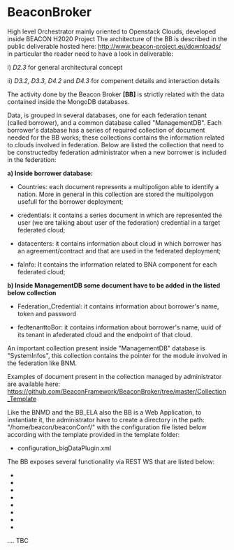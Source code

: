 # BeaconBroker
High level Orchestrator mainly oriented to Openstack Clouds, developed inside BEACON H2020 Project
The architecture of the BB is described in the public deliverable hosted here: http://www.beacon-project.eu/downloads/
in particular the reader need to have a look in deliverable:

 i)        *D2.3* for general architectural concept
 
 ii)       *D3.2, D3.3, D4.2* and *D4.3* for compenent details and interaction details
 
The activity done by the Beacon Broker **[BB]** is strictly related with the data contained inside the MongoDB databases.

Data, is grouped in several databases, one for each federation tenant (called borrower), and a common database called "ManagementDB". 
Each borrower's database has a series of required collection of document needed for the BB works; these collections contains the  information related to clouds involved in federation. Below are listed the collection that need to be constructedby federation administrator when a new borrower is included in the federation:

**a) Inside borrower database:**

* Countries: each document represents a multipoligon able to identify a nation. More in general in this collection are stored the multipolygon usefull for the borrower deployment;

* credentials: it contains a series document in which are represented the user (we are talking about user of the federation) credential in a target federated cloud;

* datacenters: it contains information about cloud in which borrower has an agreement/contract and that are used in the federated deployment;

* faInfo: It contains the information related to BNA component for each federated cloud;

**b) Inside ManagementDB some document have to be added in the listed below collection**

* Federation_Credential: it contains information about borrower's name, token and password

* fedtenanttoBor: it contains information about borrower's name, uuid of its tenant in afederated cloud and the endpoint of that cloud.

An important collection present inside "ManagementDB" database is "SystemInfos",  this collection contains the pointer for the module involved in the federation like BNM.

Examples of document present in the collection managed by administrator are available here: https://github.com/BeaconFramework/BeaconBroker/tree/master/Collection_Template

Like the BNMD and the BB_ELA also the BB is a Web Application, to instantiate it, the administrator have to create a directory in the path: "/home/beacon/beaconConf/" with the configuration file listed below according with the template provided in the template folder:

* configuration_bigDataPlugin.xml

The BB exposes several functionality via REST WS that are listed below:

* 

* 

* 

* 

* 

*

* 

* 

....
TBC
